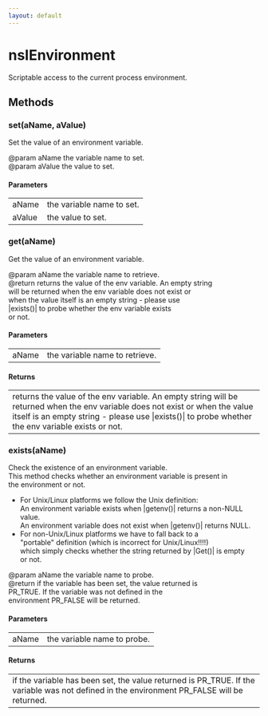 ```yaml
---
layout: default
---
```


# nsIEnvironment #
  
Scriptable access to the current process environment.  
  
  

## Methods ##

### set(aName, aValue) ###
  
Set the value of an environment variable.  
  
@param aName   the variable name to set.  
@param aValue  the value to set.  
  

#### Parameters ####

<table>

<tr>
<td>aName</td>
<td>the variable name to set.  
</td>
</tr>

<tr>
<td>aValue</td>
<td>the value to set.  
</td>
</tr>

</table>

### get(aName) ###
  
Get the value of an environment variable.  
  
@param aName   the variable name to retrieve.  
@return        returns the value of the env variable. An empty string  
               will be returned when the env variable does not exist or  
               when the value itself is an empty string - please use  
               |exists()| to probe whether the env variable exists  
               or not.  
  

#### Parameters ####

<table>

<tr>
<td>aName</td>
<td>the variable name to retrieve.  
</td>
</tr>

</table>

#### Returns ####

<table>

<tr>
<td>returns the value of the env variable. An empty string  
               will be returned when the env variable does not exist or  
               when the value itself is an empty string - please use  
               |exists()| to probe whether the env variable exists  
               or not.  
</td>
</tr>

</table>

### exists(aName) ###
  
Check the existence of an environment variable.  
This method checks whether an environment variable is present in  
the environment or not.  
  
- For Unix/Linux platforms we follow the Unix definition:  
An environment variable exists when |getenv()| returns a non-NULL value.  
An environment variable does not exist when |getenv()| returns NULL.  
- For non-Unix/Linux platforms we have to fall back to a   
"portable" definition (which is incorrect for Unix/Linux!!!!)  
which simply checks whether the string returned by |Get()| is empty  
or not.  
  
@param aName   the variable name to probe.  
@return        if the variable has been set, the value returned is  
               PR_TRUE. If the variable was not defined in the  
               environment PR_FALSE will be returned.  
  

#### Parameters ####

<table>

<tr>
<td>aName</td>
<td>the variable name to probe.  
</td>
</tr>

</table>

#### Returns ####

<table>

<tr>
<td>if the variable has been set, the value returned is  
               PR_TRUE. If the variable was not defined in the  
               environment PR_FALSE will be returned.  
</td>
</tr>

</table>
